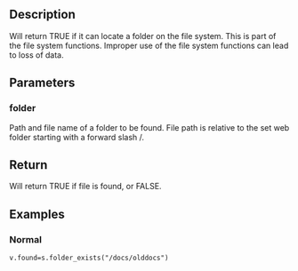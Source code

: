 ## Description
Will return TRUE if it can locate a folder on the file system. This is part of the file system functions. Improper use of the file system functions can lead to loss of data.

## Parameters

### folder
Path and file name of a folder to be found. File path is relative to the set web folder starting with a forward slash /.

## Return
Will return TRUE if file is found, or FALSE.

## Examples

### Normal
	v.found=s.folder_exists("/docs/olddocs")
